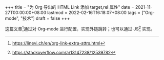 +++
title = "为 Org 导出的 HTML Link 添加 target,rel 属性"
date = 2021-11-27T00:00:00+08:00
lastmod = 2022-02-16T16:18:07+08:00
tags = ["Org-mode", "技术"]
draft = false
+++

这篇文章[^fn:1]通过对 Org-mode 进行配置，实现外链跳转；也可以通过 JS[^fn:2] 实现。

[^fn:1]: <https://linevi.ch/en/org-link-extra-attrs.html>
[^fn:2]: <https://stackoverflow.com/a/13147238/12539782>
